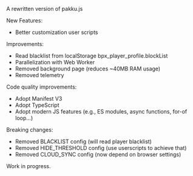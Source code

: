 A rewritten version of pakku.js

New Features:

- Better customization user scripts

Improvements:

- Read blacklist from localStorage bpx_player_profile.blockList
- Parallelization with Web Worker
- Removed background page (reduces ~40MB RAM usage)
- Removed telemetry

Code quality improvements:

- Adopt Manifest V3
- Adopt TypeScript
- Adopt modern JS features (e.g., ES modules, async functions, for-of loop...)

Breaking changes:

- Removed BLACKLIST config (will read player blacklist)
- Removed HIDE_THRESHOLD config (use userscripts to achieve that)
- Removed CLOUD_SYNC config (now depend on browser settings)

Work in progress.